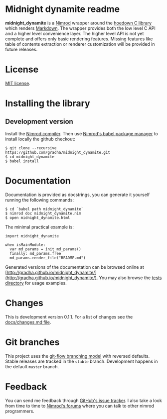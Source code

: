 Midnight dynamite readme
========================

**midnight_dynamite** is a [Nimrod](http://nimrod-lang.org) wrapper around the
[hoedown C library](https://github.com/hoedown/hoedown) which renders
[Markdown](http://daringfireball.net/projects/markdown/). The wrapper provides
both the low level C API and a higher level convenience layer. The higher level
API is not yet complete and offers only basic rendering features. Missing
features like table of contents extraction or renderer customization will be
provided in future releases.


License
=======

[MIT license](LICENSE.md).


Installing the library
======================

Development version
-------------------

Install the [Nimrod compiler](http://nimrod-lang.org/). Then use [Nimrod's
babel package manager](https://github.com/nimrod-code/babel) to install locally
the github checkout:

    $ git clone --recursive https://github.com/gradha/midnight_dynamite.git
    $ cd midnight_dynamite
    $ babel install


Documentation
=============

Documentation is provided as docstrings, you can generate it yourself running
the following commands:

    $ cd `babel path midnight_dynamite`
    $ nimrod doc midnight_dynamite.nim
    $ open midnight_dynamite.html

The minimal practical example is:

    import midnight_dynamite

    when isMainModule:
      var md_params = init_md_params()
      finally: md_params.free
      md_params.render_file("README.md")

Generated versions of the documentation can be browsed online at
[http://gradha.github.io/midnight_dynamite/](http://gradha.github.io/midnight_dynamite/).
You may also browse the [tests directory](tests) for usage examples.


Changes
=======

This is development version 0.1.1. For a list of changes see the
[docs/changes.md file](docs/changes.md).


Git branches
============

This project uses the [git-flow branching
model](https://github.com/nvie/gitflow) with reversed defaults. Stable releases
are tracked in the ``stable`` branch. Development happens in the default
``master`` branch.


Feedback
========

You can send me feedback through [GitHub's issue
tracker](https://github.com/gradha/midnight_dynamite/issues). I also take a
look from time to time to [Nimrod's forums](http://forum.nimrod-lang.org) where
you can talk to other nimrod programmers.
